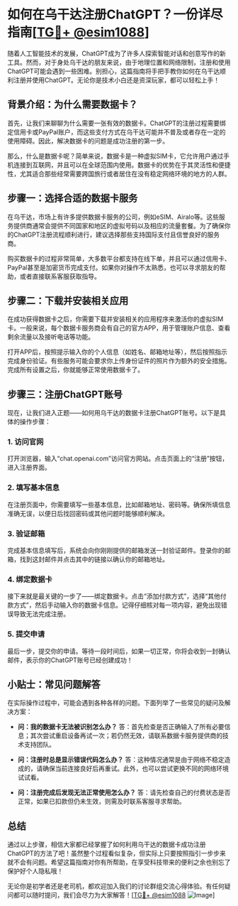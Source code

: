 # 如何在乌干达注册ChatGPT？一份详尽指南[[TG💪+ @esim1088](https://t.me/s/esim1088)]

随着人工智能技术的发展，ChatGPT成为了许多人探索智能对话和创意写作的新工具。然而，对于身处乌干达的朋友来说，由于地理位置和网络限制，注册和使用ChatGPT可能会遇到一些困难。别担心，这篇指南将手把手教你如何在乌干达顺利注册并使用ChatGPT。无论你是技术小白还是资深玩家，都可以轻松上手！

## 背景介绍：为什么需要数据卡？

首先，让我们来聊聊为什么需要一张有效的数据卡。ChatGPT的注册过程需要绑定信用卡或PayPal账户，而这些支付方式在乌干达可能并不普及或者存在一定的使用障碍。因此，解决数据卡的问题是成功注册的第一步。

那么，什么是数据卡呢？简单来说，数据卡是一种虚拟SIM卡，它允许用户通过手机连接到互联网，并且可以在全球范围内使用。数据卡的优势在于其灵活性和便捷性，尤其适合那些经常需要跨国旅行或者居住在没有稳定网络环境的地方的人群。

## 步骤一：选择合适的数据卡服务

在乌干达，市场上有许多提供数据卡服务的公司，例如eSIM、Airalo等。这些服务提供商通常会提供不同国家和地区的虚拟号码以及相应的流量套餐。为了确保你的ChatGPT注册流程顺利进行，建议选择那些支持国际支付且信誉良好的服务商。

购买数据卡的过程非常简单，大多数平台都支持在线下单，并且可以通过信用卡、PayPal甚至是加密货币完成支付。如果你对操作不太熟悉，也可以寻求朋友的帮助，或者直接联系客服获取指导。

## 步骤二：下载并安装相关应用

在成功获得数据卡之后，你需要下载并安装相关的应用程序来激活你的虚拟SIM卡。一般来说，每个数据卡服务商会有自己的官方APP，用于管理账户信息、查看剩余流量以及接听电话等功能。

打开APP后，按照提示输入你的个人信息（如姓名、邮箱地址等），然后按照指示完成身份验证。有些服务可能会要求你上传身份证件的照片作为额外的安全措施。完成所有设置之后，你就能够正常使用数据卡了。

## 步骤三：注册ChatGPT账号

现在，让我们进入正题——如何用乌干达的数据卡注册ChatGPT账号。以下是具体的操作步骤：

### 1. 访问官网
打开浏览器，输入“chat.openai.com”访问官方网站。点击页面上的“注册”按钮，进入注册界面。

### 2. 填写基本信息
在注册页面中，你需要填写一些基本信息，比如邮箱地址、密码等。确保所填信息准确无误，以便日后找回密码或其他问题时能够顺利解决。

### 3. 验证邮箱
完成基本信息填写后，系统会向你刚刚提供的邮箱发送一封验证邮件。登录你的邮箱，找到这封邮件并点击其中的链接以确认你的邮箱地址。

### 4. 绑定数据卡
接下来就是最关键的一步了——绑定数据卡。点击“添加付款方式”，选择“其他付款方式”，然后手动输入你的数据卡信息。记得仔细核对每一项内容，避免出现错误导致无法完成注册。

### 5. 提交申请
最后一步，提交你的申请。等待一段时间后，如果一切正常，你将会收到一封确认邮件，表示你的ChatGPT账号已经创建成功！

## 小贴士：常见问题解答

在实际操作过程中，可能会遇到各种各样的问题。下面列举了一些常见的疑问及解决方案：

- **问：我的数据卡无法被识别怎么办？**
  答：首先检查是否正确输入了所有必要信息；其次尝试重启设备再试一次；若仍然无效，请联系数据卡服务提供商的技术支持团队。

- **问：注册时总是显示错误代码怎么办？**
  答：这种情况通常是由于网络不稳定造成的，请确保当前连接良好后再重试。此外，也可以尝试更换不同的网络环境试试看。

- **问：注册完成后发现无法正常使用怎么办？**
  答：请先检查自己的付费状态是否正常，如果已扣款但仍未生效，则需及时联系客服寻求帮助。

## 总结

通过以上步骤，相信大家都已经掌握了如何利用乌干达的数据卡成功注册ChatGPT的方法了吧！虽然整个过程看似复杂，但实际上只要按照指引一步步来就不会有问题。希望这篇指南对你有所帮助，在享受科技带来的便利之余也别忘了保护好个人隐私哦！

无论你是初学者还是老司机，都欢迎加入我们的讨论群组交流心得体验。有任何疑问都可以随时提问，我们会尽力为大家解答！[[TG💪+ @esim1088](https://t.me/s/esim1088) ![Image](https://i.postimg.cc/4NQfJmqS/Snipaste-2025-05-13-00-14-12.png)]